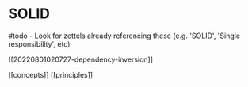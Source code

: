 # SOLID

#todo - Look for zettels already referencing these (e.g. 'SOLID', 'Single responsibility', etc)

[[20220801020727-dependency-inversion]]

[[concepts]]
[[principles]]